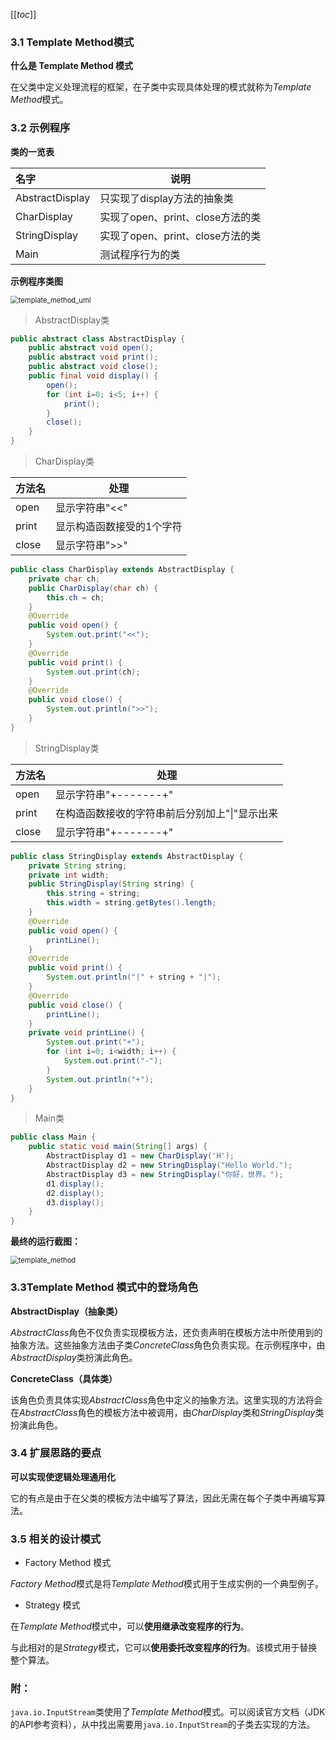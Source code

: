[[_toc_]]

### 3.1 Template Method模式

**什么是 Template Method 模式**

在父类中定义处理流程的框架，在子类中实现具体处理的模式就称为*Template Method*模式。

### 3.2 示例程序

**类的一览表**

| 名字            | 说明                             |
| :-------------- | -------------------------------- |
| AbstractDisplay | 只实现了display方法的抽象类      |
| CharDisplay     | 实现了open、print、close方法的类 |
| StringDisplay   | 实现了open、print、close方法的类 |
| Main            | 测试程序行为的类                 |

**示例程序类图**

<img src="F:\文档\Typora Files\markdown-notes\images\notes\设计模式\template_method_uml.png" alt="template_method_uml" style="zoom:80%;" />

> AbstractDisplay类

```java
public abstract class AbstractDisplay {
    public abstract void open();
    public abstract void print();
    public abstract void close();
    public final void display() {
        open();
        for (int i=0; i<5; i++) {
            print();
        }
        close();
    }
}
```

> CharDisplay类

| 方法名 | 处理                      |
| ------ | ------------------------- |
| open   | 显示字符串"<<"            |
| print  | 显示构造函数接受的1个字符 |
| close  | 显示字符串">>"            |



```java
public class CharDisplay extends AbstractDisplay {
    private char ch;
    public CharDisplay(char ch) {
        this.ch = ch;
    }
    @Override
    public void open() {
        System.out.print("<<");
    }
    @Override
    public void print() {
        System.out.print(ch);
    }
    @Override
    public void close() {
        System.out.println(">>");
    }
}
```

> StringDisplay类

| 方法名 | 处理                                           |
| ------ | ---------------------------------------------- |
| open   | 显示字符串"+-------+"                          |
| print  | 在构造函数接收的字符串前后分别加上"\|"显示出来 |
| close  | 显示字符串"+-------+"                          |



```java
public class StringDisplay extends AbstractDisplay {
    private String string;
    private int width;
    public StringDisplay(String string) {
        this.string = string;
        this.width = string.getBytes().length;
    }
    @Override
    public void open() {
        printLine();
    }
    @Override
    public void print() {
        System.out.println("|" + string + "|");
    }
    @Override
    public void close() {
        printLine();
    }
    private void printLine() {
        System.out.print("+");
        for (int i=0; i<width; i++) {
            System.out.print("-");
        }
        System.out.println("+");
    }
}
```

> Main类

```java
public class Main {
    public static void main(String[] args) {
        AbstractDisplay d1 = new CharDisplay('H');
        AbstractDisplay d2 = new StringDisplay("Hello World.");
        AbstractDisplay d3 = new StringDisplay("你好，世界。");
        d1.display();
        d2.display();
        d3.display();
    }
}
```

**最终的运行截图：**

<img src="F:\文档\Typora Files\markdown-notes\images\notes\设计模式\template_method.png" alt="template_method" style="zoom:80%;" />

### 3.3Template Method 模式中的登场角色

**AbstractDisplay（抽象类）**

*AbstractClass*角色不仅负责实现模板方法，还负责声明在模板方法中所使用到的抽象方法。这些抽象方法由子类*ConcreteClass*角色负责实现。在示例程序中，由*AbstractDisplay*类扮演此角色。

**ConcreteClass（具体类）**

该角色负责具体实现*AbstractClass*角色中定义的抽象方法。这里实现的方法将会在*AbstractClass*角色的模板方法中被调用，由*CharDisplay*类和*StringDisplay*类扮演此角色。

### 3.4 扩展思路的要点

**可以实现使逻辑处理通用化**

它的有点是由于在父类的模板方法中编写了算法，因此无需在每个子类中再编写算法。

### 3.5 相关的设计模式

+ Factory Method 模式

*Factory Method*模式是将*Template Method*模式用于生成实例的一个典型例子。

+ Strategy 模式

在*Template Method*模式中，可以**使用继承改变程序的行为**。

与此相对的是*Strategy*模式，它可以**使用委托改变程序的行为**。该模式用于替换整个算法。

### 附：

`java.io.InputStream`类使用了*Template Method*模式。可以阅读官方文档（JDK的API参考资料），从中找出需要用`java.io.InputStream`的子类去实现的方法。